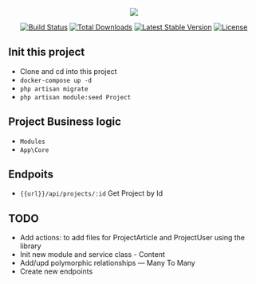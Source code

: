 <p align="center"><img src="https://laravel.com/assets/img/components/logo-laravel.svg"></p>

<p align="center">
<a href="https://travis-ci.org/laravel/framework"><img src="https://travis-ci.org/laravel/framework.svg" alt="Build Status"></a>
<a href="https://packagist.org/packages/laravel/framework"><img src="https://poser.pugx.org/laravel/framework/d/total.svg" alt="Total Downloads"></a>
<a href="https://packagist.org/packages/laravel/framework"><img src="https://poser.pugx.org/laravel/framework/v/stable.svg" alt="Latest Stable Version"></a>
<a href="https://packagist.org/packages/laravel/framework"><img src="https://poser.pugx.org/laravel/framework/license.svg" alt="License"></a>
</p>

## Init this project

- Clone and cd into this project
- ```docker-compose up -d```
- ```php artisan migrate```
- ```php artisan module:seed Project```

## Project Business logic
- ```Modules```
- ```App\Core```

## Endpoits
- ```{{url}}/api/projects/:id``` Get Project by Id


## TODO
- Add actions: to add files for ProjectArticle and ProjectUser using the library
- Init new module and service class - Content
- Add/upd polymorphic relationships — Many To Many
- Create new endpoints
